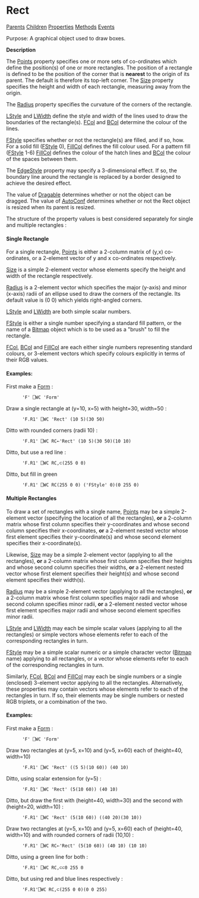 




<h1 class="heading"><span class="name">Rect</span></h1>

[Parents](../ParentLists/Rect.htm) [Children](../ChildLists/Rect.htm) [Properties](../PropLists/Rect.htm) [Methods](../MethodLists/Rect.htm) [Events](../EventLists/Rect.htm)


Purpose: A graphical object used to draw boxes.


**Description**


The [Points](./points.md) property specifies one or more sets of co-ordinates which define the position(s) of one or more rectangles. The position of a rectangle is defined to be the position of the corner that is **nearest** to the origin of its parent. The default is therefore its top-left corner. The [Size](./size.md) property specifies the height and width of each rectangle, measuring away from the origin.



The [Radius](./radius.md) property specifies the curvature of the corners of the rectangle.


[LStyle](./lstyle.md) and [LWidth](./lwidth.md) define the style and width of the lines used to draw the boundaries of the rectangle(s). [FCol](./fcol.md) and [BCol](./bcol.md) determine the colour of the lines.


[FStyle](./fstyle.md) specifies whether or not the rectangle(s) are filled, and if so, how. For a solid fill ([FStyle](./fstyle.md) 0), [FillCol](./fillcol.md) defines the fill colour used. For a pattern fill ([FStyle](./fstyle.md) 1-6) [FillCol](./fillcol.md) defines the colour of the hatch lines and [BCol](./bcol.md) the colour of the spaces between them.


The [EdgeStyle](./edgestyle.md) property may specify a 3-dimensional effect. If so, the boundary line around the rectangle is replaced by a border designed to achieve the desired effect.


The value of [Dragable](./dragable.md) determines whether or not the object can be dragged. The value of [AutoConf](./autoconf.md) determines whether or not the Rect object is resized when its parent is resized.


The structure of the property values is best considered separately for single and multiple rectangles :


#### Single Rectangle


For a single rectangle, [Points](./points.md) is either a 2-column matrix of (y,x) co-ordinates, or a 2-element vector of y and x co-ordinates respectively.


[Size](./size.md) is a simple 2-element vector whose elements specify the height and width of the rectangle respectively.


[Radius](./radius.md) is a 2-element vector which specifies the major (y-axis) and minor (x-axis) radii of an ellipse used to draw the corners of the rectangle. Its default value is (0 0) which yields right-angled corners.


[LStyle](./lstyle.md) and [LWidth](./lwidth.md) are both simple scalar numbers.


[FStyle](./fstyle.md) is either a single number specifying a standard fill pattern, or the name of a [Bitmap](bitmap.md) object which is to be used as a "brush" to fill the rectangle.


[FCol](./fcol.md), [BCol](./bcol.md) and [FillCol](./fillcol.md) are each either single numbers representing standard colours, or 3-element vectors which specify colours explicitly in terms of their RGB values.


#### Examples:


First make a [Form](form.md) :
```apl
      'F' ⎕WC 'Form'
```


Draw a single rectangle at (y=10, x=5) with height=30, width=50 :
```apl
      'F.R1' ⎕WC 'Rect' (10 5)(30 50)
```


Ditto with rounded corners (radii 10) :
```apl
      'F.R1' ⎕WC RC←'Rect' (10 5)(30 50)(10 10)
```


Ditto, but use a red line :
```apl
      'F.R1' ⎕WC RC,⊂(255 0 0)
```


Ditto, but fill in green
```apl
      'F.R1' ⎕WC RC(255 0 0) ('FStyle' 0)(0 255 0)
```


#### Multiple Rectangles


To draw a set of rectangles with a single name, [Points](./points.md) may be a simple 2-element vector (specifying the location of all the rectangles), **or** a 2-column matrix whose first column specifies their y-coordinates and whose second column specifies their x-coordinates, **or** a 2-element nested vector whose first element specifies their y-coordinate(s) and whose second element specifies their x-coordinate(s).


Likewise, [Size](./size.md) may be a simple 2-element vector (applying to all the rectangles), **or** a 2-column matrix whose first column specifies their heights and whose second column specifies their widths, **or** a 2-element nested vector whose first element specifies their height(s) and whose second element specifies their width(s).


[Radius](./radius.md) may be a simple 2-element vector (applying to all the rectangles), **or** a 2-column matrix whose first column specifies major radii and whose second column specifies minor radii, **or** a 2-element nested vector whose first element specifies major radii and whose second element specifies minor radii.


[LStyle](./lstyle.md) and [LWidth](./lwidth.md) may each be simple scalar values (applying to all the rectangles) or simple vectors whose elements refer to each of the corresponding rectangles in turn.


[FStyle](./fstyle.md) may be a simple scalar numeric or a simple character vector ([Bitmap](bitmap.md) name) applying to all rectangles, or a vector whose elements refer to each of the corresponding rectangles in turn.


Similarly, [FCol](./fcol.md), [BCol](./bcol.md) and [FillCol](./fillcol.md) may each be single numbers or a single (enclosed) 3-element vector applying to all the rectangles. Alternatively, these properties may contain vectors whose elements refer to each of the rectangles in turn. If so, their elements may be single numbers or nested RGB triplets, or a combination of the two.


#### Examples:


First make a [Form](form.md) :
```apl
      'F' ⎕WC 'Form'
```


Draw two rectangles at (y=5, x=10) and (y=5, x=60) each of (height=40, width=10)
```apl
      'F.R1' ⎕WC 'Rect' ((5 5)(10 60)) (40 10)
```


Ditto, using scalar extension for (y=5) :
```apl
      'F.R1' ⎕WC 'Rect' (5(10 60)) (40 10)
```


Ditto, but draw the first with (height=40, width=30) and the second with (height=20, width=10) :
```apl
      'F.R1' ⎕WC 'Rect' (5(10 60)) ((40 20)(30 10))
```


Draw two rectangles at (y=5, x=10) and (y=5, x=60) each of (height=40, width=10) and with rounded corners of radii (10,10) :
```apl
      'F.R1' ⎕WC RC←'Rect' (5(10 60)) (40 10) (10 10)
```


Ditto, using a green line for both :
```apl
      'F.R1' ⎕WC RC,⊂⊂0 255 0
```


Ditto, but using red and blue lines respectively :
```apl
      'F.R1'⎕WC RC,⊂(255 0 0)(0 0 255)
```


